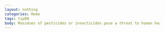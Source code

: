 ```yaml
---
layout: nothing
categories: Home
tags: tipEN
body: Residues of pesticides or insecticides pose a threat to human health. Check with local authorities to ensure where they should be disposed of safely for the environment.
---
```

